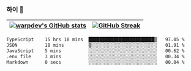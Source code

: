 
### 하이 👋
[![warpdev's GitHub stats](https://github-readme-stats.vercel.app/api?username=warpdev&show_icons=true&theme=vue-dark)](#) |[![GitHub Streak](https://github-readme-streak-stats.herokuapp.com/?user=warpdev&theme=dark)](#)
--- | --- |
<!--START_SECTION:waka-->

```txt
TypeScript    15 hrs 18 mins  ████████████████████████▒   97.05 %
JSON          18 mins         ▒░░░░░░░░░░░░░░░░░░░░░░░░   01.91 %
JavaScript    5 mins          ░░░░░░░░░░░░░░░░░░░░░░░░░   00.62 %
.env file     3 mins          ░░░░░░░░░░░░░░░░░░░░░░░░░   00.34 %
Markdown      0 secs          ░░░░░░░░░░░░░░░░░░░░░░░░░   00.04 %
```

<!--END_SECTION:waka-->

<!--
**warpdev/warpdev** is a ✨ _special_ ✨ repository because its `README.md` (this file) appears on your GitHub profile.

Here are some ideas to get you started:

- 🔭 I’m currently working on ...
- 🌱 I’m currently learning ...
- 👯 I’m looking to collaborate on ...
- 🤔 I’m looking for help with ...
- 💬 Ask me about ...
- 📫 How to reach me: ...
- 😄 Pronouns: ...
- ⚡ Fun fact: ...
-->
